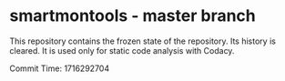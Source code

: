# smartmontools - master branch

This repository contains the frozen state of the repository.
Its history is cleared. It is used only for static code
analysis with Codacy.

Commit Time: 1716292704